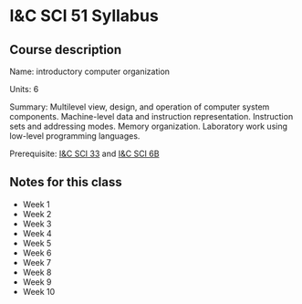 # I&C SCI 51 Syllabus

## Course description

Name: introductory computer organization

Units: 6

Summary: Multilevel view, design, and operation of computer system components. Machine-level data and instruction representation. Instruction sets and addressing modes. Memory organization. Laboratory work using low-level programming languages.

Prerequisite: [I&C SCI 33](../../spring-2020/ics-33/syllabus.md) and [I&C SCI 6B](../../summer-2020/ics-6b/syllabus.md)

## Notes for this class

- Week 1
- Week 2
- Week 3
- Week 4
- Week 5
- Week 6
- Week 7
- Week 8
- Week 9
- Week 10